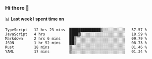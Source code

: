 ### Hi there 👋

<!--
**DBvc/DBvc** is a ✨ _special_ ✨ repository because its `README.md` (this file) appears on your GitHub profile.

Here are some ideas to get you started:

- 🔭 I’m currently working on ...
- 🌱 I’m currently learning ...
- 👯 I’m looking to collaborate on ...
- 🤔 I’m looking for help with ...
- 💬 Ask me about ...
- 📫 How to reach me: ...
- 😄 Pronouns: ...
- ⚡ Fun fact: ...
-->

📊 **Last week I spent time on**
<!--START_SECTION:waka-->

```text
TypeScript   12 hrs 23 mins  ██████████████▒░░░░░░░░░░   57.57 %
JavaScript   4 hrs           ████▓░░░░░░░░░░░░░░░░░░░░   18.59 %
Markdown     2 hrs 6 mins    ██▒░░░░░░░░░░░░░░░░░░░░░░   09.79 %
JSON         1 hr 52 mins    ██▒░░░░░░░░░░░░░░░░░░░░░░   08.73 %
Rust         18 mins         ▒░░░░░░░░░░░░░░░░░░░░░░░░   01.46 %
YAML         17 mins         ▒░░░░░░░░░░░░░░░░░░░░░░░░   01.34 %
```

<!--END_SECTION:waka-->
